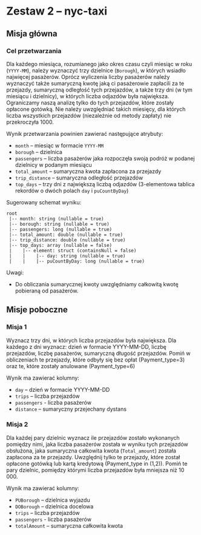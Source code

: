 # Zestaw 2 – nyc-taxi

## Misja główna

### Cel przetwarzania 

Dla każdego miesiąca, rozumianego jako okres czasu czyli miesiąc w roku (`YYYY-MM`), należy wyznaczyć trzy dzielnice (`Borough`), w których wsiadło najwięcej pasażerów. Oprócz wyliczenia liczby pasażerów należy wyznaczyć także sumaryczną kwotę jaką ci pasażerowie zapłacili za te przejazdy, sumaryczną odległość tych przejazdów, a także trzy dni (w tym miesiącu i dzielnicy), w których liczba odjazdów była największa. Ograniczamy naszą analizę tylko do tych przejazdów, które zostały opłacone gotówką. Nie należy uwzględniać takich miesięcy, dla których liczba wszystkich przejazdów (niezależnie od metody zapłaty) nie przekroczyła 1000. 

Wynik przetwarzania powinien zawierać następujące atrybuty: 

- `month` – miesiąc w formacie `YYYY-MM`
- `borough` – dzielnica
- `passengers` – liczba pasażerów jaka rozpoczęła swoją podróż w podanej dzielnicy w podanym miesiącu
- `total_amount` – sumaryczna kwota zapłacona za przejazdy
- `trip_distance` – sumaryczna odległość przejazdów 
- `top_days` – trzy dni z największą liczbą odjazdów (3-elementowa tablica rekordów o dwóch polach `day` i `puCountByDay`)

Sugerowany schemat wyniku:
```
root
 |-- month: string (nullable = true)
 |-- borough: string (nullable = true)
 |-- passengers: long (nullable = true)
 |-- total_amount: double (nullable = true)
 |-- trip_distance: double (nullable = true)
 |-- top_days: array (nullable = false)
 |    |-- element: struct (containsNull = false)
 |    |    |-- day: string (nullable = true)
 |    |    |-- puCountByDay: long (nullable = true)
```

Uwagi:
- Do obliczania sumarycznej kwoty uwzględniamy całkowitą kwotę pobieraną od pasażerów. 
 
## Misje poboczne 

### Misja 1

Wyznacz trzy dni, w których liczba przejazdów była największa. Dla każdego z dni wyznacz: dzień w formacie YYYY-MM-DD, liczbę przejazdów, liczbę pasażerów, sumaryczną długość przejazdów. Pomiń w obliczeniach te przejazdy, które odbyły się bez opłat (Payment_type=3) oraz te, które zostały anulowane (Payment_type=6)

Wynik ma zawierać kolumny:

- `day` – dzień w formacie YYYY-MM-DD 
- `trips` – liczba przejazdów 
- `passengers`  - liczba pasażerów 
- `distance` – sumaryczny przejechany dystans 

### Misja 2

Dla każdej pary dzielnic wyznacz ile przejazdów zostało wykonanych pomiędzy nimi, jaka liczba pasażerów została w wyniku tych przejazdów obsłużona, jaka sumaryczna całkowita kwota (`Total_amount`) została zapłacona za te przejazdy. 
Uwzględnij tylko te przejazdy, które został opłacone gotówką lub kartą kredytową (Payment_type in (1,2)). 
Pomiń te pary dzielnic, pomiędzy którymi liczba przejazdów była mniejsza niż 10 000. 

Wynik ma zawierać kolumny:

- `PUBorough` – dzielnica wyjazdu 
- `DOBorough` – dzielnica docelowa
- `trips` – liczba przejazdów 
- `passengers`  - liczba pasażerów 
- `totalAmount` – sumaryczna całkowita kwota 
